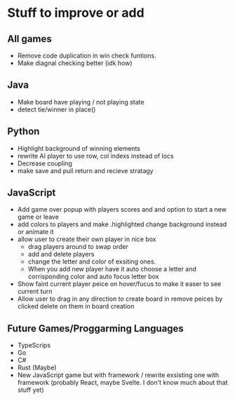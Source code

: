 # Stuff to improve or add

## All games
- Remove code duplication in win check funtions. 
- Make diagnal checking better (idk how)

## Java
- Make board have playing / not playing state
- detect tie/winner in place()

## Python
- Highlight background of winning elements
- rewrite AI player to use row, col indexs instead of locs
- Decrease coupling
- make save and pull return and recieve stratagy

## JavaScript
- Add game over popup with players scores and and option to start a new game or leave
- add colors to players and make .highlighted change background instead or animate it
- allow user to create their own player in nice box
    - drag players around to swap order
    - add and delete players
    - change the letter and color of exsiting ones. 
    - When you add new player have it auto choose a letter and corrisponding color and auto focus letter box
- Show faint current player peice on hover/fucus to make it easer to see current turn
- Allow user to drag in any direction to create board in remove peices by clicked delete on them in board creation

## Future Games/Proggarming Languages 
- TypeScrips
- Go
- C#
- Rust (Maybe)
- New JavaScript game but with framework / rewrite exsisting one with framework (probably React, maybe Svelte. I don't know much about that stuff yet)
